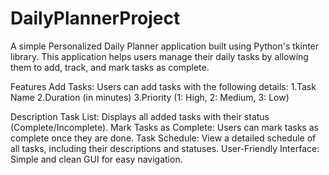 # DailyPlannerProject
A simple Personalized Daily Planner application built using Python's tkinter library. This application helps users manage their daily tasks by allowing them to add, track, and mark tasks as complete.

Features
Add Tasks: Users can add tasks with the following details:
1.Task Name
2.Duration (in minutes)
3.Priority (1: High, 2: Medium, 3: Low)

Description
Task List: 
Displays all added tasks with their status (Complete/Incomplete).
Mark Tasks as Complete: 
Users can mark tasks as complete once they are done.
Task Schedule: 
View a detailed schedule of all tasks, including their descriptions and statuses.
User-Friendly Interface: 
Simple and clean GUI for easy navigation.

